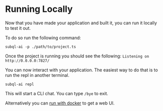# Running Locally

Now that you have made your application and built it, you can run it locally to test it out.

To do so run the following command:

```shell
subql-ai -p ./path/to/project.ts
```

Once the project is running you should see the following: `Listening on http://0.0.0.0:7827/`

You can now interact with your application. The easiest way to do that is to run the repl in another terminal.

```shell
subql-ai repl
```

This will start a CLI chat. You can type `/bye` to exit.

Alternatively you can [run with docker](./docker.md) to get a web UI.
